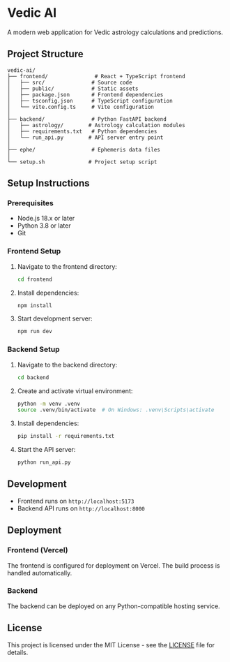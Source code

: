 # Vedic AI

A modern web application for Vedic astrology calculations and predictions.

## Project Structure

```
vedic-ai/
├── frontend/               # React + TypeScript frontend
│   ├── src/               # Source code
│   ├── public/            # Static assets
│   ├── package.json       # Frontend dependencies
│   ├── tsconfig.json      # TypeScript configuration
│   └── vite.config.ts     # Vite configuration
│
├── backend/               # Python FastAPI backend
│   ├── astrology/        # Astrology calculation modules
│   ├── requirements.txt   # Python dependencies
│   └── run_api.py        # API server entry point
│
├── ephe/                  # Ephemeris data files
│
└── setup.sh              # Project setup script
```

## Setup Instructions

### Prerequisites
- Node.js 18.x or later
- Python 3.8 or later
- Git

### Frontend Setup
1. Navigate to the frontend directory:
   ```bash
   cd frontend
   ```

2. Install dependencies:
   ```bash
   npm install
   ```

3. Start development server:
   ```bash
   npm run dev
   ```

### Backend Setup
1. Navigate to the backend directory:
   ```bash
   cd backend
   ```

2. Create and activate virtual environment:
   ```bash
   python -m venv .venv
   source .venv/bin/activate  # On Windows: .venv\Scripts\activate
   ```

3. Install dependencies:
   ```bash
   pip install -r requirements.txt
   ```

4. Start the API server:
   ```bash
   python run_api.py
   ```

## Development

- Frontend runs on `http://localhost:5173`
- Backend API runs on `http://localhost:8000`

## Deployment

### Frontend (Vercel)
The frontend is configured for deployment on Vercel. The build process is handled automatically.

### Backend
The backend can be deployed on any Python-compatible hosting service.

## License

This project is licensed under the MIT License - see the [LICENSE](LICENSE) file for details.